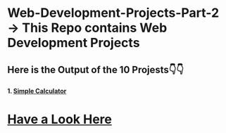 # Web-Development-Projects-Part-2 → This Repo contains Web Development Projects
## Here is the Output of the 10 Projests👇👇

#### 1. [Simple Calculator](https://ashutosh-pmishra.github.io/Web-Development-Projects-Part-1/1-Simple_Calculator/)

# [Have a Look Here](https://www.youtube.com/c/SimplifiedLearner)


